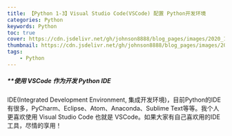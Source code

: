 ```yaml
---
title: 【Python 1-3】Visual Studio Code(VSCode) 配置 Python开发环境
categories: Python
keywords: Python
toc: true
cover: https://cdn.jsdelivr.net/gh/johnson8888/blog_pages/images/2020_10_10_python_artificial_intelligence.png
thumbnail: https://cdn.jsdelivr.net/gh/johnson8888/blog_pages/images/2020_10_10_python_artificial_intelligence.png
tags:
    - Python
---
```


##### **使用 VSCode 作为开发 Python IDE
IDE(Integrated Development Environment, 集成开发环境)，目前Python的IDE有很多，PyCharm、Eclipse、Atom、Anaconda、Sublime Text等等。我个人更喜欢使用 Visual Studio Code 也就是 VSCode。如果大家有自己喜欢用的IDE工具，尽情的享用！
<!--more-->
